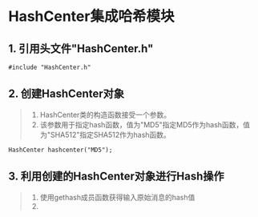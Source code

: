 # HashCenter集成哈希模块

   ## 1. 引用头文件"HashCenter.h"
    #include "HashCenter.h"

   ## 2. 创建HashCenter对象
   > 1. HashCenter类的构造函数接受一个参数。
   > 2. 该参数用于指定hash函数，值为"MD5"指定MD5作为hash函数，值为"SHA512"指定SHA512作为hash函数。
   
    HashCenter hashcenter("MD5");
   
   ## 3. 利用创建的HashCenter对象进行Hash操作
   > 1. 使用gethash成员函数获得输入原始消息的hash值
   > 2. 

   
